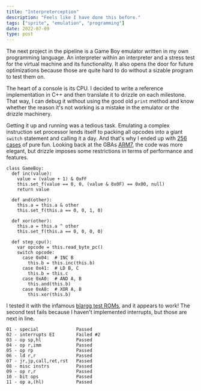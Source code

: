```yaml
---
title: "Interpreterception"
description: "Feels like I have done this before."
tags: ["sprite", "emulation", "programming"]
date: 2022-07-09
type: post
---
```

The next project in the pipeline is a Game Boy emulator written in my own programming language. An interpreter within an interpreter and a stress test for the virtual machine and its functionality. It also opens the door for future optimizations because those are quite hard to do without a sizable program to test them on.

The heart of a console is its CPU. I decided to write a reference implementation in C++ and then translate it to drizzle on each milestone. That way, I can debug it without using the good old `print` method and know whether the reason it's not working is a mistake in the emulator or the drizzle machinery.

Getting it up and running was a tedious task. Emulating a complex instruction set processor lends itself to packing all opcodes into a giant `switch` statement and calling it a day. And that's why I ended up with [256 cases](https://www.pastraiser.com/cpu/gameboy/gameboy_opcodes.html) of pure fun. Looking back at the GBAs [ARM7](https://github.com/jsmolka/eggvance/blob/master/eggvance/src/arm/instr_arm.cpp), the code was more elegant, but drizzle imposes some restrictions in terms of performance and features.

```drizzle
class GameBoy:
  def inc(value):
    value = (value + 1) & 0xFF
    this.set_f(value == 0, 0, (value & 0x0F) == 0x00, null)
    return value

  def and(other):
    this.a = this.a & other
    this.set_f(this.a == 0, 0, 1, 0)

  def xor(other):
    this.a = this.a ^ other
    this.set_f(this.a == 0, 0, 0, 0)

  def step_cpu():
    var opcode = this.read_byte_pc()
    switch opcode:
      case 0x04:  # INC B
        this.b = this.inc(this.b)
      case 0x41:  # LD B, C
        this.b = this.c
      case 0xA0:  # AND A, B
        this.and(this.b)
      case 0xA8:  # XOR A, B
        this.xor(this.b)
```

I tested it with the infamous [blargg test ROMs](https://github.com/retrio/gb-test-roms), and it appears to work! The second test fails because I haven't implemented interrupts, but those are next in line.

```
01 - special              Passed
02 - interrupts EI        Failed #2
03 - op sp,hl             Passed
04 - op r,imm             Passed
05 - op rp                Passed
06 - ld r,r               Passed
07 - jr,jp,call,ret,rst   Passed
08 - misc instrs          Passed
09 - op r,r               Passed
10 - bit ops              Passed
11 - op a,(hl)            Passed
```

